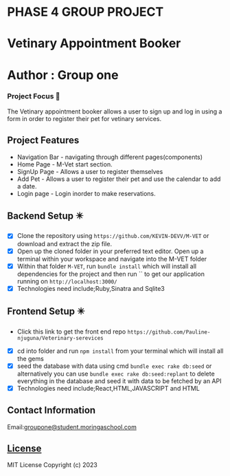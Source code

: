# PHASE 4 GROUP PROJECT
# Vetinary Appointment Booker 
# Author : Group one
### Project Focus 🎯
The Vetinary appointment booker allows a user to sign up and log in using a form in order to register their pet for vetinary services. 
## Project Features

* Navigation Bar - navigating through different pages(components)
* Home Page - M-Vet start section.
*  SignUp Page - Allows a user to register themselves
*  Add Pet - Allows a user to register their pet and use the calendar to add a date.
* Login page - Login inorder to make reservations.

## Backend Setup ✴️

- [x] Clone the repository using `https://github.com/KEVIN-DEVV/M-VET` or download and extract the zip file.
- [x] Open up the cloned folder in your preferred text editor. Open up a terminal within your workspace and navigate into the  M-VET folder
- [x] Within that folder `M-VET`, run `bundle install` which will install all dependencies for the project and then run `` to get our application running on `http://localhost:3000/`
- [x] Technologies need include;Ruby,Sinatra and Sqlite3

## Frontend Setup ✴️
* Click this link to get the front end repo `https://github.com/Pauline-njuguna/Veterinary-serevices` 
- [x] cd into  folder and run `npm install` from your terminal which will install all the gems 
- [x] seed the database with data using cmd `bundle exec rake db:seed` or alternatively you can use `bundle exec rake db:seed:replant` to delete everything in the database and seed it with data to be fetched by an API
- [x] Technologies need include;React,HTML,JAVASCRIPT and HTML
## Contact Information
   Email:groupone@student.moringaschool.com

## [License](LICENSE)
   
MIT License
Copyright (c) 2023